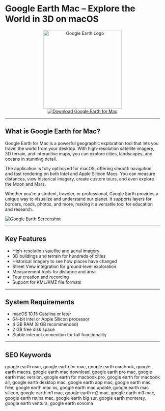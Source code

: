 # Google Earth Mac – Explore the World in 3D on macOS

<div align="center">  
<img src="https://techplugged.com/wp-content/uploads/2021/12/featured-image-google-earth-770x451.jpg" alt="Google Earth Logo" width="256" height="256">  
</div>  

<div align="center">  
<a href="https://imag.malavida.com/mvimgbig/download-fs/google-earth-8288-1.jpg">  
<img src="https://img.shields.io/badge/Download_Google_Earth_for_Mac-darkgreen?style=for-the-badge&logo=apple" alt="Download Google Earth for Mac">  
</a>  
</div>  

---

## What is Google Earth for Mac?

Google Earth for Mac is a powerful geographic exploration tool that lets you travel the world from your desktop. With high-resolution satellite imagery, 3D terrain, and interactive maps, you can explore cities, landscapes, and oceans in stunning detail.  

The application is fully optimized for macOS, offering smooth navigation and fast rendering on both Intel and Apple Silicon Macs. You can measure distances, view historical imagery, create custom tours, and even explore the Moon and Mars.  

Whether you're a student, traveler, or professional, Google Earth provides a unique way to visualize and understand our planet. It supports layers for borders, roads, photos, and more, making it a versatile tool for education and research.  

![Google Earth Screenshot](https://pic.clubic.com/dfb2803f2329521/976x679/smart/interface-google-earth.png)

---

## Key Features

- High-resolution satellite and aerial imagery  
- 3D buildings and terrain for hundreds of cities  
- Historical imagery to see how places have changed  
- Street View integration for ground-level exploration  
- Measurement tools for distance and area  
- Tour creation and recording  
- Support for KML/KMZ file formats  

---

## System Requirements

- macOS 10.15 Catalina or later  
- 64-bit Intel or Apple Silicon processor  
- 4 GB RAM (8 GB recommended)  
- 2 GB free disk space  
- Stable internet connection for full functionality  

---

## SEO Keywords  

google earth mac, google earth for mac, google earth macbook, google earth macos, google earth mac download, google earth pro mac, google earth mac version, google earth for macbook pro, google earth for macbook air, google earth desktop mac, google earth app mac, google earth mac free, google earth mac os, google earth mac update, google earth mac silicon, google earth m1 mac, google earth m2 mac, google earth m3 mac, google earth retina mac, google earth big sur, google earth monterey, google earth ventura, google earth sonoma
